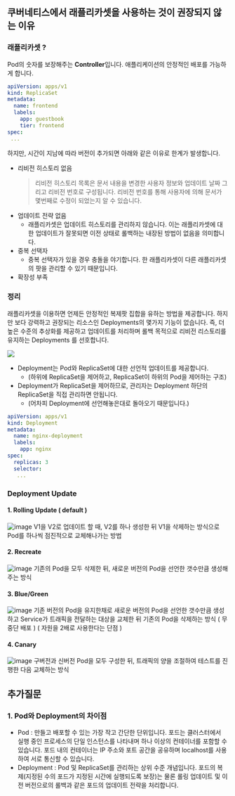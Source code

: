 ## 쿠버네티스에서 래플리카셋을 사용하는 것이 권장되지 않는 이유
### 래플리카셋 ?
Pod의 숫자를 보장해주는 **Controller**입니다. 애플리케이션의 안정적인 배포를 가능하게 합니다.
```yaml
apiVersion: apps/v1
kind: ReplicaSet
metadata:
  name: frontend
  labels:
    app: guestbook
    tier: frontend
spec:
 ...
```
하지만, 시간이 지남에 따라 버전이 추가되면 아래와 같은 이유로 한계가 발생합니다.
- 리비전 히스토리 없음
    > 리비전 히스토리 목록은 문서 내용을 변경한 사용자 정보와 업데이트 날짜 그리고 리비전 번호로 구성됩니다. 리비전 번호를 통해 사용자에 의해 문서가 몇번째로 수정이 되었는지 알 수 있습니다.
- 업데이트 전략 없음
    - 래플리카셋은 업데이트 히스토리를 관리하지 않습니다. 이는 래플리카셋에 대한 업데이트가 잘못되면 이전 상태로 롤백하는 내장된 방법이 없음을 의미합니다.
- 중복 선택자
    - 중복 선택자가 있을 경우 충돌을 야기합니다. 한 래플리카셋이 다른 래플리카셋의 팟을 관리할 수 있기 때문입니다.
- 확장성 부족

### 정리
래플리카셋을 이용하면 언제든 안정적인 복제팟 집합을 유하는 방법을 제공합니다. 하지만 보다 강력하고 권장되는 리소스인 Deployments의 몇가지 기능이 없습니다. 즉, 더 높은 수준의 추상화를 제공하고 업데이트를 처리하며 롤백 목적으로 리비전 리스토리를 유지하는 Deployments 를 선호합니다.

![](https://velog.velcdn.com/images%2Fsquarebird%2Fpost%2Faf7a03a5-5b9d-4e23-9d1a-02fb051e36ca%2Fimage.png)

- Deployment는 Pod와 ReplicaSet에 대한 선언적 업데이트를 제공합니다.  
    - (하위에 ReplicaSet을 제어하고, ReplicaSet이 하위의 Pod을 제어하는 구조)  
- Deployment가 ReplicaSet을 제어하므로, 관리자는 Deployment 하단의 ReplicaSet을 직접 관리하면 안됩니다.
    - (어차피 Deployment에 선언해놓은대로 돌아오기 때문입니다.)

```yaml
apiVersion: apps/v1
kind: Deployment
metadata:
  name: nginx-deployment
  labels:
    app: nginx
spec:
  replicas: 3
  selector:
   ...
```

### Deployment Update

#### 1. Rolling Update ( default )
 ![image](https://github.com/Hoonology/Hoonology/assets/105037141/ce044dd6-3ced-49c1-9984-e37d1fb57e24)
V1을 V2로 업데이트 할 때, V2를 하나 생성한 뒤 V1을 삭제하는 방식으로 Pod를 하나씩 점진적으로 교체해나가는 방법

#### 2. Recreate
 ![image](https://github.com/Hoonology/Hoonology/assets/105037141/88c19227-6a32-4124-87d1-13e977492439)
기존의 Pod을 모두 삭제한 뒤, 새로운 버전의 Pod을 선언한 갯수만큼 생성해주는 방식


#### 3. Blue/Green
 ![image](https://github.com/Hoonology/Hoonology/assets/105037141/331ef6cc-4e4f-4a81-a6b3-90dbe936fd78)
기존 버전의 Pod을 유지한채로 새로운 버전의 Pod을 선언한 갯수만큼 생성하고 Service가 트래픽을 전달하는 대상을 교체한 뒤 기존의 Pod을 삭제하는 방식 ( 무중단 배포 ) ( 자원을 2배로 사용한다는 단점 )

#### 4. Canary
![image](https://github.com/Hoonology/Hoonology/assets/105037141/7ddb2242-3819-453a-a68f-055c5caf470f)
구버전과 신버전 Pod을 모두 구성한 뒤, 트래픽의 양을 조절하여 테스트를 진행한 다음 교체하는 방식


## 추가질문

### 1. Pod와 Deployment의 차이점
- Pod : 만들고 배포할 수 있는 가장 작고 간단한 단위입니다. 포드는 클러스터에서 실행 중인 프로세스의 단일 인스턴스를 나타내며 하나 이상의 컨테이너를 포함할 수 있습니다. 포드 내의 컨테이너는 IP 주소와 포트 공간을 공유하며 localhost를 사용하여 서로 통신할 수 있습니다.
- Deployment : Pod 및 ReplicaSet를 관리하는 상위 수준 개념입니다. 포드의 복제(지정된 수의 포드가 지정된 시간에 실행되도록 보장)는 물론 롤링 업데이트 및 이전 버전으로의 롤백과 같은 포드의 업데이트 전략을 처리합니다. 